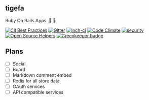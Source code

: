 ## tigefa

Ruby On Rails Apps. :construction: :penguin:

[![CII Best Practices](https://bestpractices.coreinfrastructure.org/projects/1577/badge)](https://bestpractices.coreinfrastructure.org/projects/1577)
[![Gitter](https://badges.gitter.im/Join%20Chat.svg)](https://gitter.im/tigefa/tigefa)
[![inch-ci](http://inch-ci.org/github/tigefa/tigefa.png?branch=master)](http://inch-ci.org/github/tigefa/tigefa)
[![Code Climate](https://codeclimate.com/github/tigefa/tigefa/badges/gpa.svg)](https://codeclimate.com/github/tigefa/tigefa)
[![security](https://hakiri.io/github/tigefa/tigefa/master.svg)](https://hakiri.io/github/tigefa/tigefa/master)
[![Open Source Helpers](https://www.codetriage.com/tigefa/tigefa/badges/users.svg)](https://www.codetriage.com/tigefa/tigefa) [![Greenkeeper badge](https://badges.greenkeeper.io/tigefa/tigefa.svg)](https://greenkeeper.io/)

## Plans

- [ ] Social
- [ ] Board
- [ ] Markdown comment embed
- [ ] Redis for all store data
- [ ] OAuth services
- [ ] API compatible services
